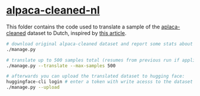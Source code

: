 # [alpaca-cleaned-nl](https://huggingface.co/datasets/dangbert/alpaca-cleaned-nl)

This folder contains the code used to translate a sample of the [aplaca-cleaned](https://huggingface.co/datasets/yahma/alpaca-cleaned) dataset to Dutch, inspired by [this article](https://towardsdatascience.com/creating-a-dutch-question-answering-machine-learning-model-3b666a115be3).


````bash
# download original alpaca-cleaned dataset and report some stats about it
./manage.py

# translate up to 500 samples total (resumes from previous run if applicable)
./manage.py --translate --max-samples 500

# afterwards you can upload the translated dataset to hugging face:
huggingface-cli login # enter a token with write acesss to the dataset https://huggingface.co/settings/tokens
./manage.py --upload
````